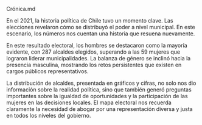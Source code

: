 Crónica.md


En el 2021, la historia política de Chile tuvo un momento clave. Las elecciones revelaron cómo se distribuyó el poder a nivel municipal. En este escenario, los números nos cuentan una historia que resuena nuevamente.

En este resultado electoral, los hombres se destacaron como la mayoría evidente, con 287 alcaldes elegidos, superando a las 59 mujeres que lograron liderar municipalidades. La balanza de género se inclinó hacia la presencia masculina, mostrando los retos persistentes que existen en cargos públicos representativos.

La distribución de alcaldes, presentada en gráficos y cifras, no solo nos dio información sobre la realidad política, sino que también generó preguntas importantes sobre la igualdad de oportunidades y la participación de las mujeres en las decisiones locales. El mapa electoral nos recuerda claramente la necesidad de abogar por una representación diversa y justa en todos los niveles del gobierno.